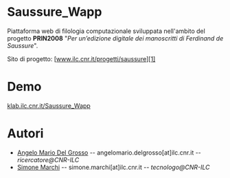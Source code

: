 # Saussure_Wapp
Piattaforma web di filologia computazionale sviluppata nell'ambito del progetto **PRIN2008** "_Per un’edizione digitale dei manoscritti di Ferdinand de Saussure_".

Sito di progetto: [www.ilc.cnr.it/progetti/saussure][1]

# Demo
 [klab.ilc.cnr.it/Saussure_Wapp][2]
# Autori
* [Angelo Mario Del Grosso](https://www.ilc.cnr.it/en/people/angelo-mario-del-grosso/) -- angelomario.delgrosso[at]ilc.cnr.it -- *ricercatore@CNR-ILC*
* [Simone Marchi](https://www.ilc.cnr.it/en/people/simone-marchi/) -- simone.marchi[at]ilc.cnr.it -- *tecnologo@CNR-ILC* 


[1]: https://www.ilc.cnr.it/progetti/saussure/ "Progetto Saussure sul sito del CNR-ILC"
[2]: https://klab.ilc.cnr.it/Saussure_Wapp/ "Demo dell'applicazione web"

